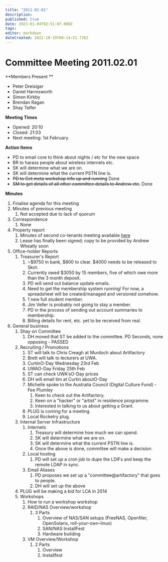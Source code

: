 ```yaml
---
title: "2011-02-01"
description: 
published: true
date: 2023-01-04T02:51:07.080Z
tags: 
editor: markdown
dateCreated: 2022-10-19T08:14:51.776Z
---
```


# Committee Meeting 2011.02.01

\*\*Members Present \*\*

-   Peter Dreisiger
-   Daniel Harmsworth
-   Simon Kirkby
-   Brendan Ragan
-   Shay Telfer

**Meeting Times**

-   Opened: 20:10
-   Closed: 21:03
-   Next meeting: 1st February.

**Action Items**

-   PD to email core to think about nights / etc for the new space
-   BR to harass people about wireless internets etc.
-   SK will determine what we are on.
-   SK will determine what the current PSTN line is.
-   <s>PD to Get meta workshop info up and running</s> Done
-   <s>SM to get details of all other committee details to Andrew etc.</s> Done

**Minutes**

1.  Finalise agenda for this meeting
2.  Minutes of previous meeting
    1.  Not accepted due to lack of quorum
3.  Correspondence
    1.  None
4.  Property report
    1.  Minutes of second co-tenants meeting available [here](/committee/co-tenants_meeting_2011.01.18)
    2.  Lease has finally been signed; copy to be provided by Andrew Wheatly soon
5.  Office-holder Reports
    1.  Treasurer's Report
        1.  \~\$9750 in bank, \$800 to clear. \$4000 needs to be released to Skot.
        2.  Currently owed \$3050 by 15 members, five of which owe more than the 3 month deposit.
        3.  PD will send out balance update emails.
        4.  Need to get the membership system running! For now, a spreadsheet will be created/managed and versioned somehow.
        5.  1 new full student member.
        6.  Jim Veller is probably not going to stay a member.
        7.  PD in the process of sending out account summaries to membership.
        8.  Billing details for rent, etc. yet to be received from real.
6.  General business
    1.  Shay on Committee
        1.  DH moved that ST be added to the committee. PD Seconds, none opposing - PASSED
    2.  Recruiting / Promotions
        1.  ST will talk to Chris Creagh at Murdoch about Artifactory
        2.  Brett will talk to lecturers at UWA.
        3.  CurtinO-Day Wednesday 23rd Feb
        4.  UWAO-Day Friday 25th Feb
        5.  ST can check UWA'sO-Day prices
        6.  DH will email tim at Curtin aboutO-Day
        7.  Michelle spoke to the Australia Council (Digital Culture Fund) - Fee Plumley
            1.  Keen to check out the Artifactory.
            2.  Keen on a "hacker" or "artist" in residence programme.
            3.  Interested in talking to us about getting a Grant.
        8.  PLUG is coming for a meeting.
        9.  Local Rocketry plug.
    3.  Internal Server Infrastructure
        1.  Internets
            1.  Treasury will determine how much we can spend.
            2.  SK will determine what we are on.
            3.  SK will determine what the current PSTN line is.
            4.  Once the above is done, committee will make a decision.
        2.  Local hosting
            1.  PD will set up a cron job to dupe the LDIFs and keep the remote LDAP in sync.
        3.  Email Aliases
            1.  PD proposes we set up a "committee@artifactory" that goes to people.
            2.  DH will set up the above
    4.  PLUG will be making a bid for LCA in 2014
    5.  Workshops
        1.  How to run a workshop workshop
        2.  RAID/NAS Overview/workshop
            1.  3 Parts
                1.  Overview of NAS/SAN setups (FreeNAS, Openfiler, OpenSolaris, roll-your-own-linux)
                2.  SAN/NAS InstallFest
                3.  Hardware building
        3.  VM Overview/Workshop
            1.  2 Parts
                1.  Overview
                2.  Installfest
